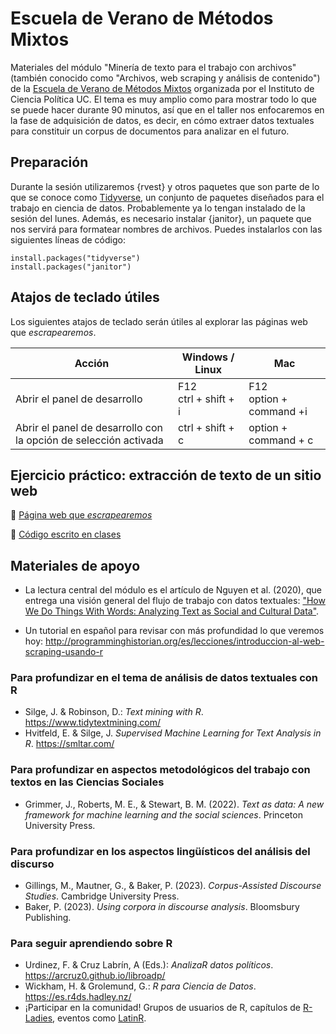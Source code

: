 # Escuela de Verano de Métodos Mixtos

Materiales del módulo "Minería de texto para el trabajo con archivos" (también conocido como "Archivos, web scraping y análisis de contenido") de la [Escuela de Verano de Métodos Mixtos](https://cienciapolitica.uc.cl/escuela-de-metodos-mixtos/emm-2024) organizada por el Instituto de Ciencia Política UC. 
El tema es muy amplio como para mostrar todo lo que se puede hacer durante 90 minutos, así que en el taller nos enfocaremos en la fase de adquisición de datos, es decir, en cómo extraer datos textuales para constituir un corpus de documentos para analizar en el futuro.

## Preparación

Durante la sesión utilizaremos {rvest} y otros paquetes que son parte de lo que se conoce como [Tidyverse](https://www.tidyverse.org/), un conjunto de paquetes diseñados para el trabajo en ciencia de datos. Probablemente ya lo tengan instalado de la sesión del lunes. Además, es necesario instalar {janitor}, un paquete que nos servirá para formatear nombres de archivos. Puedes instalarlos con las siguientes líneas de código:

```
install.packages("tidyverse")
install.packages("janitor")
```

## Atajos de teclado útiles

Los siguientes atajos de teclado serán útiles al explorar las páginas web que _escrapearemos_.

| Acción | Windows / Linux | Mac |
|---|---|---|
| Abrir el panel de desarrollo | F12<br/>ctrl + shift + i | F12<br/>option + command +i |
| Abrir el panel de desarrollo con la opción de selección activada | ctrl + shift + c | option + command + c |

## Ejercicio práctico: extracción de texto de un sitio web

🔗 [Página web que _escrapearemos_](https://prensa.presidencia.cl/discurso.aspx?id=278977)

:page_facing_up: [Código escrito en clases](https://www.dropbox.com/scl/fi/sqlfjpu4tb83faknd1xng/01_extraccion-texto.R?rlkey=nn8pmw1dcrofpy52sk9wv2i44&dl=0)

## Materiales de apoyo

* La lectura central del módulo es el artículo de Nguyen et al. (2020), que entrega una visión general del flujo de trabajo con datos textuales: ["How We Do Things With Words: Analyzing Text as Social and Cultural Data"](https://www.frontiersin.org/articles/10.3389/frai.2020.00062/full).

* Un tutorial en español para revisar con más profundidad lo que veremos hoy: http://programminghistorian.org/es/lecciones/introduccion-al-web-scraping-usando-r

### Para profundizar en el tema de análisis de datos textuales con R

* Silge, J. & Robinson, D.: _Text mining with R_. <https://www.tidytextmining.com/>
* Hvitfeld, E. & Silge, J. _Supervised Machine Learning for Text Analysis in R_. <https://smltar.com/>

### Para profundizar en aspectos metodológicos del trabajo con textos en las Ciencias Sociales

* Grimmer, J., Roberts, M. E., & Stewart, B. M. (2022). _Text as data: A new framework for machine learning and the social sciences_. Princeton University Press.

### Para profundizar en los aspectos lingüísticos del análisis del discurso

* Gillings, M., Mautner, G., & Baker, P. (2023). _Corpus-Assisted Discourse Studies_. Cambridge University Press.
* Baker, P. (2023). _Using corpora in discourse analysis_. Bloomsbury Publishing.

### Para seguir aprendiendo sobre R

* Urdinez, F. & Cruz Labrín, A (Eds.): _AnalizaR datos políticos_. <https://arcruz0.github.io/libroadp/>
* Wickham, H. & Grolemund, G.: _R para Ciencia de Datos_. <https://es.r4ds.hadley.nz/>
* ¡Participar en la comunidad! Grupos de usuarios de R, capítulos de [R-Ladies](https://rladies.org/), eventos como [LatinR](https://latin-r.com/). 
